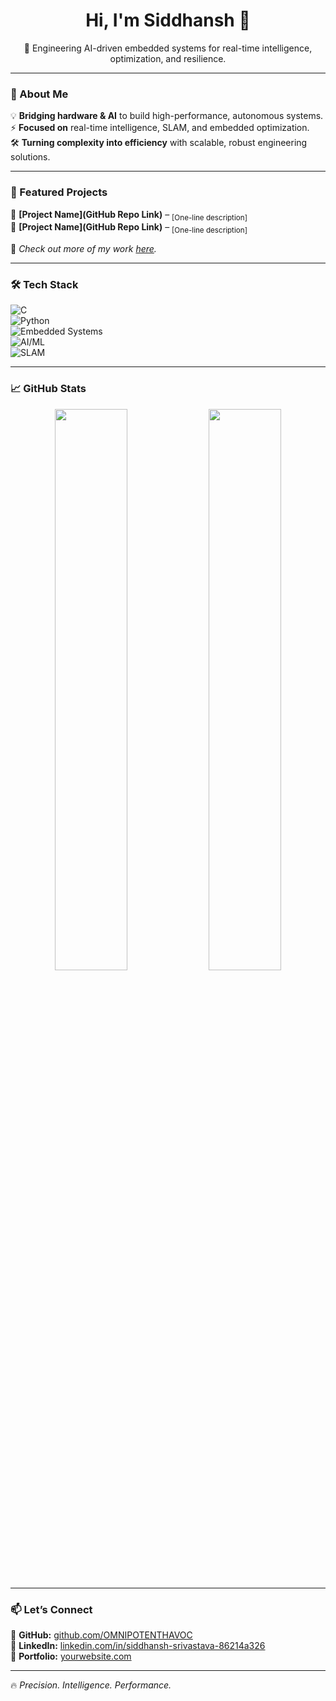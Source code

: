 <h1 align="center">Hi, I'm Siddhansh 👋</h1>

<p align="center">
🚀 Engineering AI-driven embedded systems for real-time intelligence, optimization, and resilience.
</p>

---

### 🔹 About Me  
💡 **Bridging hardware & AI** to build high-performance, autonomous systems.  
⚡ **Focused on** real-time intelligence, SLAM, and embedded optimization.  
🛠 **Turning complexity into efficiency** with scalable, robust engineering solutions.  

---

### 🚀 Featured Projects  
🔹 **[Project Name](GitHub Repo Link)** – <sub>[One-line description]</sub>  
🔹 **[Project Name](GitHub Repo Link)** – <sub>[One-line description]</sub>  

📌 *Check out more of my work [here](https://github.com/yourusername?tab=repositories).*  

---

### 🛠 Tech Stack  
![C](https://img.shields.io/badge/C-00599C?style=flat&logo=c&logoColor=white)  
![Python](https://img.shields.io/badge/Python-3776AB?style=flat&logo=python&logoColor=white)  
![Embedded Systems](https://img.shields.io/badge/Embedded-Systems-green)  
![AI/ML](https://img.shields.io/badge/AI%2FML-blue)  
![SLAM](https://img.shields.io/badge/SLAM-orange)  

---

### 📈 GitHub Stats  
<p align="center">
<img src="https://github-readme-stats.vercel.app/api?username=OMNIPOTENTHAVOC&show_icons=true&theme=radical" width="48%">
<img src="https://github-readme-streak-stats.herokuapp.com/?user=OMNIPOTENTHAVOC&theme=radical" width="48%">
</p>

---

### 📫 Let’s Connect  
🔗 **GitHub:** [github.com/OMNIPOTENTHAVOC](https://github.com/OMNIPOTENTHAVOC)  
🔗 **LinkedIn:** [linkedin.com/in/siddhansh-srivastava-86214a326](https://www.linkedin.com/in/siddhansh-srivastava-86214a326?utm_source=share&utm_campaign=share_via&utm_content=profile&utm_medium=android_app)  
🔗 **Portfolio:** [yourwebsite.com](https://yourwebsite.com)  

---
  
🔥 *Precision. Intelligence. Performance.* 

